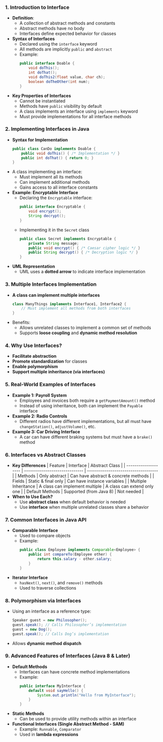 ### **1. Introduction to Interface**

- **Definition**:
  - A collection of abstract methods and constants
  - Abstract methods have no body
  - Interfaces define expected behavior for classes
- **Syntax of Interfaces**
  - Declared using the `interface` keyword
  - All methods are implicitly `public` and `abstract`
  - Example:
    ```java
    public interface Doable {
        void doThis();
        int doThat();
        void doThis2(float value, char ch);
        boolean doTheOther(int num);
    }
    ```
- **Key Properties of Interfaces**
  - Cannot be instantiated
  - Methods have `public` visibility by default
  - A class implements an interface using `implements` keyword
  - Must provide implementations for all interface methods

### **2. Implementing Interfaces in Java**

- **Syntax for Implementation**
  ```java
  public class CanDo implements Doable {
      public void doThis() { /* Implementation */ }
      public int doThat() { return 0; }
  }
  ```
- A class implementing an interface:
  - Must implement all its methods
  - Can implement additional methods
  - Gains access to all interface constants
- **Example: Encryptable Interface**
  - Declaring the `Encryptable` interface:
    ```java
    public interface Encryptable {
        void encrypt();
        String decrypt();
    }
    ```
  - Implementing it in the `Secret` class
    ```java
    public class Secret implements Encryptable {
        private String message;
        public void encrypt() { /* Caesar cipher logic */ }
        public String decrypt() { /* Decryption logic */ }
    }
    ```
- **UML Representation**
  - UML uses a **dotted arrow** to indicate interface implementation

### **3. Multiple Interfaces Implementation**

- **A class can implement multiple interfaces**
  ```java
  class ManyThings implements Interface1, Interface2 {
      // Must implement all methods from both interfaces
  }
  ```
- Benefits:
  - Allows unrelated classes to implement a common set of methods
  - Supports **loose coupling** and **dynamic method resolution**

### **4. Why Use Interfaces?**

- **Facilitate abstraction**
- **Promote standardization** for classes
- **Enable polymorphism**
- **Support multiple inheritance (via interfaces)**

### **5. Real-World Examples of Interfaces**

- **Example 1: Payroll System**
  - Employees and invoices both require a `getPaymentAmount()` method
  - Instead of using inheritance, both can implement the `Payable` interface
- **Example 2: Radio Controls**
  - Different radios have different implementations, but all must have `changeStation()`, `adjustVolume()`, etc.
- **Example 3: Car Driving Interface**
  - A car can have different braking systems but must have a `brake()` method

### **6. Interfaces vs Abstract Classes**

- **Key Differences**
  | Feature              | Interface                      | Abstract Class                       |
  | -------------------- | ------------------------------ | ------------------------------------ |
  | Methods              | Only abstract                  | Can have abstract & concrete methods |
  | Fields               | Static & final only            | Can have instance variables          |
  | Multiple Inheritance | A class can implement multiple | A class can extend only one          |
  | Default Methods      | Supported (from Java 8)        | Not needed                           |
- **When to Use Each?**
  - Use **abstract class** when default behavior is needed
  - Use **interface** when multiple unrelated classes share a behavior

### **7. Common Interfaces in Java API**

- **Comparable Interface**
  - Used to compare objects
  - Example:
    ```java
    public class Employee implements Comparable<Employee> {
        public int compareTo(Employee other) {
            return this.salary - other.salary;
        }
    }
    ```
- **Iterator Interface**
  - `hasNext()`, `next()`, and `remove()` methods
  - Used to traverse collections

### **8. Polymorphism via Interfaces**

- Using an interface as a reference type:
  ```java
  Speaker guest = new Philosopher();
  guest.speak(); // Calls Philosopher’s implementation
  guest = new Dog();
  guest.speak(); // Calls Dog’s implementation
  ```
- Allows **dynamic method dispatch**

### **9. Advanced Features of Interfaces (Java 8 & Later)**

- **Default Methods**
  - Interfaces can have concrete method implementations
  - Example:
    ```java
    public interface MyInterface {
        default void sayHello() {
            System.out.println("Hello from MyInterface");
        }
    }
    ```
- **Static Methods**
  - Can be used to provide utility methods within an interface
- **Functional Interfaces (Single Abstract Method - SAM)**
  - Example: `Runnable`, `Comparator`
  - Used in **lambda expressions**
